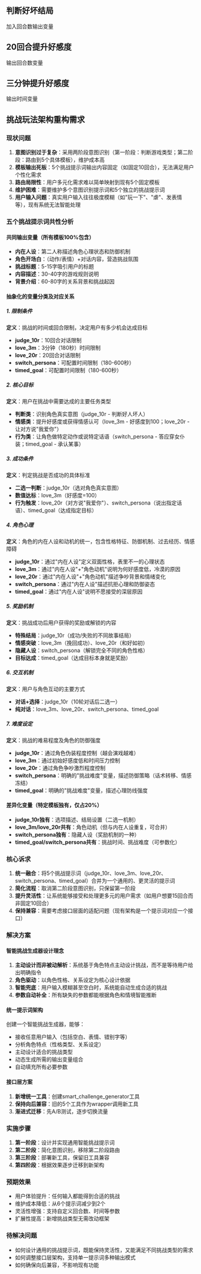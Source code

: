 ## 判断好坏结局
加入回合数输出变量

## 20回合提升好感度
输出回合数变量

## 三分钟提升好感度
输出时间变量

## 挑战玩法架构重构需求

### 现状问题
1. **意图识别过于复杂**：采用两阶段意图识别（第一阶段：判断游戏类型；第二阶段：路由到5个具体模板），维护成本高
2. **模板输出死板**：5个挑战提示词输出内容固定（如固定10回合），无法满足用户个性化需求
3. **路由局限性**：用户多元化需求难以简单映射到现有5个固定模板
4. **维护困难**：需要维护多个意图识别提示词和5个独立的挑战提示词
5. **用户输入问题**：真实用户输入往往极度模糊（如"玩一下"、"虐"、发表情等），现有系统无法智能处理

### 五个挑战提示词共性分析

#### 共同输出变量（所有模板100%包含）
- **内在人设**：第二人称描述角色心理状态和防御机制
- **角色开场白**：（动作/表情）+对话内容，营造挑战氛围
- **挑战标题**：5-15字吸引用户的标题
- **内容描述**：30-40字的游戏规则说明
- **背景介绍**：60-80字的关系背景和挑战起因

#### 抽象化的变量分类及对应关系

##### 1. 限制条件
**定义**：挑战的时间或回合限制，决定用户有多少机会达成目标
- **judge_10r**：10回合对话限制
- **love_3m**：3分钟（180秒）时间限制
- **love_20r**：20回合对话限制
- **switch_persona**：可配置时间限制（180-600秒）
- **timed_goal**：可配置时间限制（180-600秒）

##### 2. 核心目标
**定义**：用户在挑战中需要达成的主要任务类型
- **判断类**：识别角色真实意图（judge_10r - 判断好人坏人）
- **情感类**：提升好感度或获得情感认可（love_3m - 好感度到100；love_20r - 让对方说"我爱你"）
- **行为类**：让角色做特定动作或说特定话语（switch_persona - 答应穿女仆装；timed_goal - 承认某事）

##### 3. 成功条件
**定义**：判定挑战是否成功的具体标准
- **二选一判断**：judge_10r（选对角色真实意图）
- **数值达标**：love_3m（好感度=100）
- **行为触发**：love_20r（对方说"我爱你"）、switch_persona（说出指定话语）、timed_goal（达成指定目标）

##### 4. 角色心理
**定义**：角色的内在人设和动机的统一，包含性格特征、防御机制、过去经历、情感障碍
- **judge_10r**：通过"内在人设"定义双面性格，表里不一的心理状态
- **love_3m**：通过"内在人设"+"角色动机"说明为何好感度低，冷漠的原因
- **love_20r**：通过"内在人设"+"角色动机"描述争吵背景和情绪变化
- **switch_persona**：通过"内在人设"描述抗拒心理和防御姿态
- **timed_goal**：通过"内在人设"说明不愿接受的深层原因

##### 5. 奖励机制
**定义**：挑战成功后用户获得的奖励或解锁的内容
- **特殊结局**：judge_10r（成功/失败的不同故事结局）
- **情感突破**：love_3m（挽回成功）、love_20r（和好如初）
- **隐藏人设**：switch_persona（解锁完全不同的角色性格）
- **目标达成**：timed_goal（达成目标本身就是奖励）

##### 6. 交互机制
**定义**：用户与角色互动的主要方式
- **对话+选择**：judge_10r（10轮对话后二选一）
- **纯对话**：love_3m、love_20r、switch_persona、timed_goal

##### 7. 难度设定
**定义**：挑战的难易程度及角色的防御强度
- **judge_10r**：通过角色伪装程度控制（越会演戏越难）
- **love_3m**：通过初始好感度低和时间压力控制
- **love_20r**：通过角色争吵激烈程度控制
- **switch_persona**：明确的"挑战难度"变量，描述防御策略（话术转移、情感冻结）
- **timed_goal**：明确的"挑战难度"变量，描述心理防线强度

#### 差异化变量（特定模板独有，仅占20%）
- **judge_10r独有**：选项描述、结局设置（二选一机制）
- **love_3m/love_20r共有**：角色动机（但与内在人设重复，可合并）
- **switch_persona独有**：隐藏人设（奖励机制的一种）
- **timed_goal/switch_persona共有**：挑战时间、挑战难度（可参数化）

### 核心诉求
1. **统一融合**：将5个挑战提示词（judge_10r、love_3m、love_20r、switch_persona、timed_goal）合并为一个通用的、更灵活的提示词
2. **简化流程**：取消第二阶段意图识别，只保留第一阶段
3. **提升灵活性**：让系统能够接受和处理更多元的用户需求（如用户想要15回合而非固定10回合）
4. **保持兼容**：需要考虑接口层面的适配问题（现有架构是一个提示词对应一个接口）

### 解决方案

#### 智能挑战生成器设计理念
1. **主动设计而非被动解析**：系统基于角色特点主动设计挑战，而不是等待用户给出明确指令
2. **角色驱动**：以角色性格、关系设定为核心设计依据
3. **智能兜底**：用户输入模糊甚至空白时，系统能自动生成合适的挑战
4. **参数自动补全**：所有缺失的参数都能根据角色和情境智能推断

#### 统一提示词架构
创建一个智能挑战生成器，能够：
- 接收任意用户输入（包括空白、表情、错别字等）
- 分析角色特点（性格类型、关系设定）
- 主动设计适合的挑战类型
- 动态生成所需的输出变量组合
- 自动填充所有必要参数

#### 接口层方案
1. **新增统一工具**：创建smart_challenge_generator工具
2. **保持向后兼容**：旧的5个工具作为wrapper调用新工具
3. **渐进式迁移**：先A/B测试，逐步切换流量

### 实施步骤
1. **第一阶段**：设计并实现通用智能挑战提示词
2. **第二阶段**：简化意图识别，移除第二阶段路由
3. **第三阶段**：部署新工具，保留旧工具兼容
4. **第四阶段**：根据效果逐步迁移到新架构

### 预期效果
- 用户体验提升：任何输入都能得到合适的挑战
- 维护成本降低：从6个提示词减少到2个
- 灵活性增强：支持自定义回合数、时间等参数
- 扩展性提高：新增挑战类型无需改动框架

### 待解决问题
- 如何设计通用的挑战提示词，既能保持灵活性，又能满足不同挑战类型的需求
- 如何调整接口层架构，支持单一提示词多种输出模式
- 如何确保向后兼容，不影响现有功能